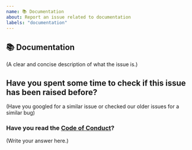 ```yaml
---
name: 📚 Documentation
about: Report an issue related to documentation
labels: "documentation"
---
```


## 📚 Documentation

(A clear and concise description of what the issue is.)

## Have you spent some time to check if this issue has been raised before?

(Have you googled for a similar issue or checked our older issues for a similar bug)

### Have you read the [Code of Conduct](https://github.com/raghavagg01/Qsol/blob/master/CODE_OF_CONDUCT.md)?

(Write your answer here.)

